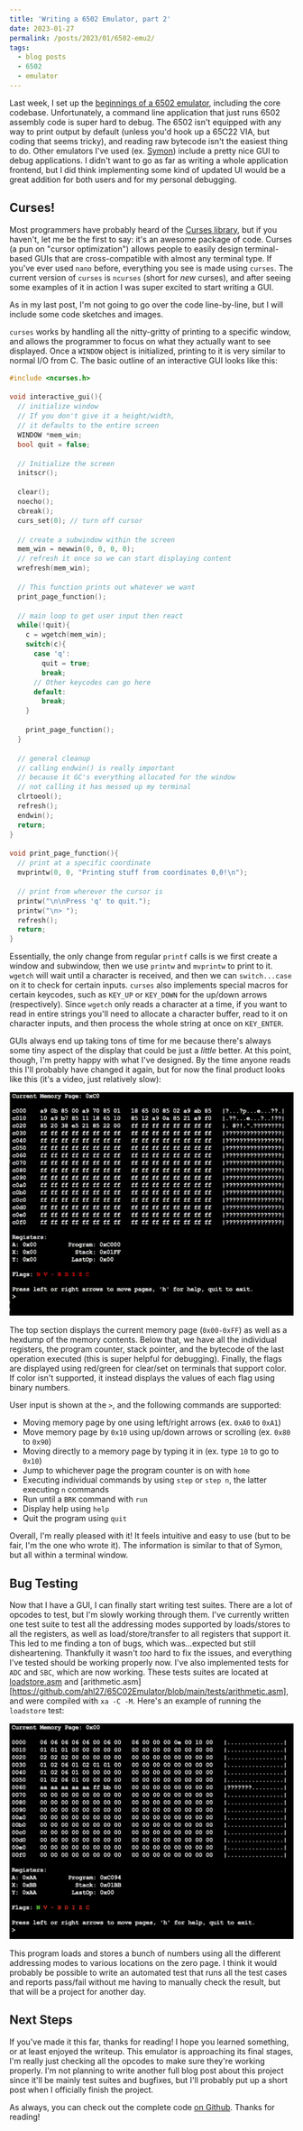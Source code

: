 ```yaml
---
title: 'Writing a 6502 Emulator, part 2'
date: 2023-01-27
permalink: /posts/2023/01/6502-emu2/
tags:
  - blog posts
  - 6502
  - emulator
---
```


Last week, I set up the [beginnings of a 6502 emulator](https://www.ahl27.com/posts/2023/01/6502-emu1/), including the core codebase. Unfortunately, a command line application that just runs 6502 assembly code is super hard to debug. The 6502 isn't equipped with any way to print output by default (unless you'd hook up a 65C22 VIA, but coding that seems tricky), and reading raw bytecode isn't the easiest thing to do. Other emulators I've used (ex. [Symon](https://github.com/sethm/symon)) include a pretty nice GUI to debug applications. I didn't want to go as far as writing a whole application frontend, but I did think implementing some kind of updated UI would be a great addition for both users and for my personal debugging.

Curses!
---------

Most programmers have probably heard of the [Curses library](https://en.wikipedia.org/wiki/Curses_(programming_library)), but if you haven't, let me be the first to say: it's an awesome package of code. Curses (a pun on "cursor optimization") allows people to easily design terminal-based GUIs that are cross-compatible with almost any terminal type. If you've ever used `nano` before, everything you see is made using `curses`. The current version of `curses` is `ncurses` (short for *new* curses), and after seeing some examples of it in action I was super excited to start writing a GUI.

As in my last post, I'm not going to go over the code line-by-line, but I will include some code sketches and images.

`curses` works by handling all the nitty-gritty of printing to a specific window, and allows the programmer to focus on what they actually want to see displayed. Once a `WINDOW` object is initialized, printing to it is very similar to normal I/O from C. The basic outline of an interactive GUI looks like this:


```c
#include <ncurses.h>

void interactive_gui(){
  // initialize window
  // If you don't give it a height/width,
  // it defaults to the entire screen
  WINDOW *mem_win;
  bool quit = false;

  // Initialize the screen
  initscr();

  clear();
  noecho();
  cbreak();
  curs_set(0); // turn off cursor
  
  // create a subwindow within the screen
  mem_win = newwin(0, 0, 0, 0);
  // refresh it once so we can start displaying content
  wrefresh(mem_win);

  // This function prints out whatever we want
  print_page_function();

  // main loop to get user input then react
  while(!quit){ 
    c = wgetch(mem_win);
    switch(c){ 
      case 'q':
        quit = true;
        break;
      // Other keycodes can go here
      default:
        break;
    }

    print_page_function();
  } 

  // general cleanup
  // calling endwin() is really important
  // because it GC's everything allocated for the window
  // not calling it has messed up my terminal
  clrtoeol();
  refresh();
  endwin();
  return;
}

void print_page_function(){
  // print at a specific coordinate
  mvprintw(0, 0, "Printing stuff from coordinates 0,0!\n");

  // print from wherever the cursor is
  printw("\n\nPress 'q' to quit.");
  printw("\n> ");
  refresh();
  return;
}
```
Essentially, the only change from regular `printf` calls is we first create a window and subwindow, then we use `printw` and `mvprintw` to print to it. `wgetch` will wait until a character is received, and then we can `switch...case` on it to check for certain inputs. `curses` also implements special macros for certain keycodes, such as `KEY_UP` or `KEY_DOWN` for the up/down arrows (respectively). Since `wgetch` only reads a character at a time, if you want to read in entire strings you'll need to allocate a character buffer, read to it on character inputs, and then process the whole string at once on `KEY_ENTER`.

GUIs always end up taking tons of time for me because there's always some tiny aspect of the display that could be just a *little* better. At this point, though, I'm pretty happy with what I've designed. By the time anyone reads this I'll probably have changed it again, but for now the final product looks like this (it's a video, just relatively slow):

![](/images/blog_images/emuExample.gif)

The top section displays the current memory page (`0x00-0xFF`) as well as a hexdump of the memory contents. Below that, we have all the individual registers, the program counter, stack pointer, and the bytecode of the last operation executed (this is super helpful for debugging). Finally, the flags are displayed using red/green for clear/set on terminals that support color. If color isn't supported, it instead displays the values of each flag using binary numbers. 

User input is shown at the `>`, and the following commands are supported:

* Moving memory page by one using left/right arrows (ex. `0xA0` to `0xA1`)
* Move memory page by `0x10` using up/down arrows or scrolling (ex. `0x80` to `0x90`)
* Moving directly to a memory page by typing it in (ex. type `10` to go to `0x10`)
* Jump to whichever page the program counter is on with `home`
* Executing individual commands by using `step` or `step n`, the latter executing `n` commands
* Run until a `BRK` command with `run`
* Display help using `help`
* Quit the program using `quit`

Overall, I'm really pleased with it! It feels intuitive and easy to use (but to be fair, I'm the one who wrote it). The information is similar to that of Symon, but all within a terminal window. 

Bug Testing
-------
Now that I have a GUI, I can finally start writing test suites. There are a lot of opcodes to test, but I'm slowly working through them. I've currently written one test suite to test all the addressing modes supported by loads/stores to all the registers, as well as load/store/transfer to all registers that support it. This led to me finding a ton of bugs, which was...expected but still disheartening. Thankfully it wasn't *too* hard to fix the issues, and everything I've tested should be working properly now. I've also implemented tests for `ADC` and `SBC`, which are now working. These tests suites are located at [loadstore.asm](https://github.com/ahl27/65C02Emulator/blob/main/tests/loadstore.asm) and [arithmetic.asm][https://github.com/ahl27/65C02Emulator/blob/main/tests/arithmetic.asm], and were compiled with `xa -C -M`. Here's an example of running the `loadstore` test:

![](/images/blog_images/loadstoreimg.png)

This program loads and stores a bunch of numbers using all the different addressing modes to various locations on the zero page. I think it would probably be possible to write an automated test that runs all the test cases and reports pass/fail without me having to manually check the result, but that will be a project for another day. 

Next Steps
-------

If you've made it this far, thanks for reading! I hope you learned something, or at least enjoyed the writeup. This emulator is approaching its final stages, I'm really just checking all the opcodes to make sure they're working properly. I'm not planning to write another full blog post about this project since it'll be mainly test suites and bugfixes, but I'll probably put up a short post when I officially finish the project.


As always, you can check out the complete code [on Github](https://github.com/ahl27/65C02Emulator). Thanks for reading!


